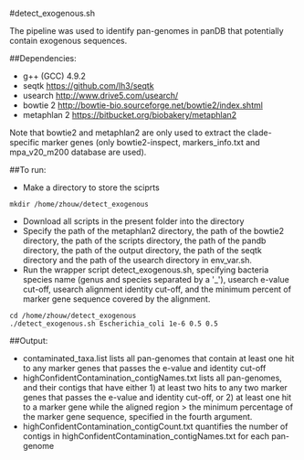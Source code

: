 #detect_exogenous.sh

The pipeline was used to identify pan-genomes in panDB that potentially contain exogenous sequences.


##Dependencies:

* g++ (GCC) 4.9.2
* seqtk https://github.com/lh3/seqtk
* usearch http://www.drive5.com/usearch/
* bowtie 2 http://bowtie-bio.sourceforge.net/bowtie2/index.shtml
* metaphlan 2 https://bitbucket.org/biobakery/metaphlan2

Note that bowtie2 and metaphlan2 are only used to extract the clade-specific marker genes (only bowtie2-inspect, markers_info.txt and mpa_v20_m200 database are used).

##To run:
* Make a directory to store the sciprts
```
mkdir /home/zhouw/detect_exogenous
```
* Download all scripts in the present folder into the directory
* Specify the path of the metaphlan2 directory, the path of the bowtie2 directory, the path of the scripts directory, the path of the pandb directory, the path of the output directory, the path of the seqtk directory and the path of the usearch directory in env_var.sh.
* Run the wrapper script detect_exogenous.sh, specifying bacteria species name (genus and species separated by a '_'), usearch e-value cut-off, usearch alignment identity cut-off, and the minimum percent of marker gene sequence covered by the alignment. 
```
cd /home/zhouw/detect_exogenous
./detect_exogenous.sh Escherichia_coli 1e-6 0.5 0.5
```

##Output:
* contaminated_taxa.list lists all pan-genomes that contain at least one hit to any marker genes that passes the e-value and identity cut-off
* highConfidentContamination_contigNames.txt lists all pan-genomes, and their contigs that have either 1) at least two hits to any two marker genes that passes the e-value and identity cut-off, or 2) at least one hit to a marker gene while the aligned region > the minimum percentage of the marker gene sequence, specified in the fourth argument. 
* highConfidentContamination_contigCount.txt quantifies the number of contigs in highConfidentContamination_contigNames.txt for each pan-genome
